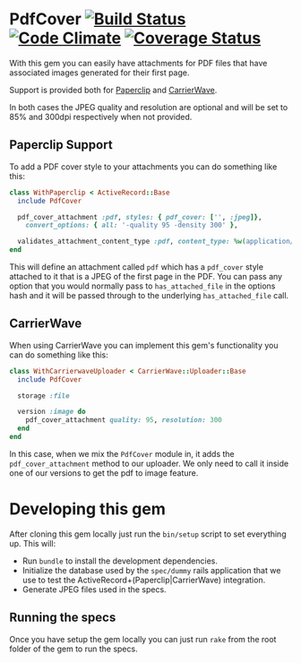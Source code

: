 # PdfCover [![Build Status](https://travis-ci.org/xing/pdf_cover.svg?branch=master)](https://travis-ci.org/xing/pdf_cover) [![Code Climate](https://codeclimate.com/github/xing/pdf_cover/badges/gpa.svg)](https://codeclimate.com/github/xing/pdf_cover) [![Coverage Status](https://coveralls.io/repos/github/xing/pdf_cover/badge.svg?branch=master)](https://coveralls.io/github/xing/pdf_cover?branch=master)

With this gem you can easily have attachments for PDF files that have associated
images generated for their first page.

Support is provided both for [Paperclip](https://github.com/thoughtbot/paperclip)
and [CarrierWave](https://github.com/carrierwaveuploader/carrierwave).

In both cases the JPEG quality and resolution are optional and will be set to 85%
and 300dpi respectively when not provided.

## Paperclip Support

To add a PDF cover style to your attachments you can do something like this:

```Ruby
class WithPaperclip < ActiveRecord::Base
  include PdfCover

  pdf_cover_attachment :pdf, styles: { pdf_cover: ['', :jpeg]},
    convert_options: { all: '-quality 95 -density 300' },

  validates_attachment_content_type :pdf, content_type: %w(application/pdf)
end
```

This will define an attachment called `pdf` which has a `pdf_cover` style attached
to it that is a JPEG of the first page in the PDF. You can pass any option that you
would normally pass to `has_attached_file` in the options hash and it will be
passed through to the underlying `has_attached_file` call.

## CarrierWave

When using CarrierWave you can implement this gem's functionality
you can do something like this:

```Ruby
class WithCarrierwaveUploader < CarrierWave::Uploader::Base
  include PdfCover

  storage :file

  version :image do
    pdf_cover_attachment quality: 95, resolution: 300
  end
end
```

In this case, when we mix the `PdfCover` module in, it adds the `pdf_cover_attachment`
method to our uploader. We only need to call it inside one of our versions to get the
pdf to image feature.

# Developing this gem

After cloning this gem locally just run the `bin/setup` script to set everything
up. This will:

- Run `bundle` to install the development dependencies.
- Initialize the database used by the `spec/dummy` rails application that
we use to test the ActiveRecord+(Paperclip|CarrierWave) integration.
- Generate JPEG files used in the specs.

## Running the specs

Once you have setup the gem locally you can just run `rake` from the root folder
of the gem to run the specs.
